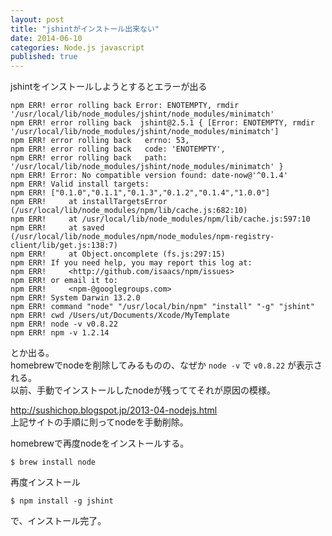 ```yaml
---
layout: post
title: "jshintがインストール出来ない"
date: 2014-06-10
categories: Node.js javascript
published: true
---
```


jshintをインストールしようとするとエラーが出る

	npm ERR! error rolling back Error: ENOTEMPTY, rmdir '/usr/local/lib/node_modules/jshint/node_modules/minimatch'
	npm ERR! error rolling back  jshint@2.5.1 { [Error: ENOTEMPTY, rmdir '/usr/local/lib/node_modules/jshint/node_modules/minimatch']
	npm ERR! error rolling back   errno: 53,
	npm ERR! error rolling back   code: 'ENOTEMPTY',
	npm ERR! error rolling back   path: '/usr/local/lib/node_modules/jshint/node_modules/minimatch' }
	npm ERR! Error: No compatible version found: date-now@'^0.1.4'
	npm ERR! Valid install targets:
	npm ERR! ["0.1.0","0.1.1","0.1.3","0.1.2","0.1.4","1.0.0"]
	npm ERR!     at installTargetsError (/usr/local/lib/node_modules/npm/lib/cache.js:682:10)
	npm ERR!     at /usr/local/lib/node_modules/npm/lib/cache.js:597:10
	npm ERR!     at saved (/usr/local/lib/node_modules/npm/node_modules/npm-registry-client/lib/get.js:138:7)
	npm ERR!     at Object.oncomplete (fs.js:297:15)
	npm ERR! If you need help, you may report this log at:
	npm ERR!     <http://github.com/isaacs/npm/issues>
	npm ERR! or email it to:
	npm ERR!     <npm-@googlegroups.com>
	npm ERR! System Darwin 13.2.0
	npm ERR! command "node" "/usr/local/bin/npm" "install" "-g" "jshint"
	npm ERR! cwd /Users/ut/Documents/Xcode/MyTemplate
	npm ERR! node -v v0.8.22
	npm ERR! npm -v 1.2.14

とか出る。  
homebrewでnodeを削除してみるものの、なぜか `node -v` で `v0.8.22` が表示される。  
以前、手動でインストールしたnodeが残っててそれが原因の模様。  
  
http://sushichop.blogspot.jp/2013-04-nodejs.html  
上記サイトの手順に則ってnodeを手動削除。  
  
homebrewで再度nodeをインストールする。  

	$ brew install node

再度インストール

	$ npm install -g jshint

で、インストール完了。


